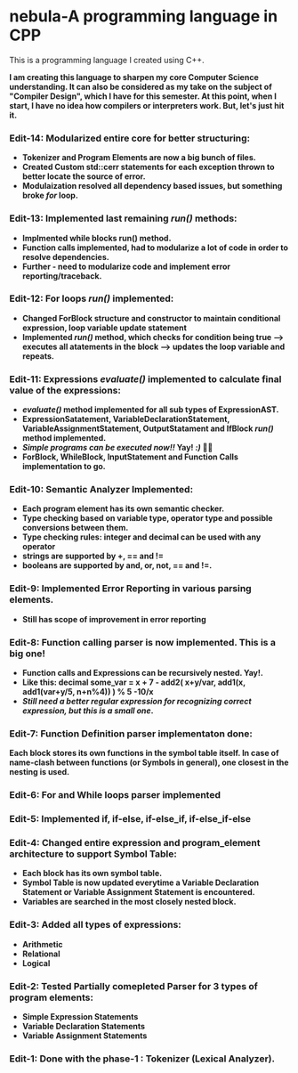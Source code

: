 # nebula-A programming language in CPP
 This is a programming language I created using C++.

**I am creating this language to sharpen my core Computer Science understanding. It can also be considered as my take on the subject of "Compiler Design", which I have for this semester.
At this point, when I start, I have no idea how compilers or interpreters work. But, let's just hit it.**
<b>
 
 ### Edit-14: Modularized entire core for better structuring:
 * Tokenizer and Program Elements are now a big bunch of files.
 * Created Custom std::cerr statements for each exception thrown to better locate the source of error.
 * Modulaization resolved all dependency based issues, but something broke *for* loop.
 
 
 ### Edit-13: Implemented last remaining *run()* methods:
 * Implmented while blocks run() method.
 * Function calls implemented, had to modularize a lot of code in order to resolve dependencies.
 * Further - need to modularize code and implement error reporting/traceback.
 
 ### Edit-12: For loops *run()* implemented:
 * Changed ForBlock structure and constructor to maintain conditional expression, loop variable update statement
 * Implemented *run()* method, which checks for condition being true --> executes all atatements in the block --> updates the loop variable and repeats.
 
 ### Edit-11: Expressions *evaluate()* implemented to calculate final value of the expressions:
 * *evaluate()* method implemented for all sub types of ExpressionAST.
 * ExpressionSatatement, VariableDeclarationStatement, VariableAssignmentStatement, OutputStatament and IfBlock *run()* method implemented.
 * *Simple programs can be executed now!!* Yay! *:)* 🎉🤩
 * ForBlock, WhileBlock, InputStatement and Function Calls implementation to go.
 
 ### Edit-10: Semantic Analyzer Implemented:
* Each program element has its own semantic checker.
* Type checking based on variable type, operator type and possible conversions between them.
* Type checking rules: integer and decimal can be used with any operator
* strings are supported by +, == and !=
* booleans are supported by and, or, not, == and !=.
 
 ### Edit-9: Implemented Error Reporting in various parsing elements.
* Still has scope of improvement in error reporting
 
 
 ### Edit-8: Function calling parser is now implemented. This is a big one!
* Function calls and Expressions can be recursively nested. Yay!.
* Like this: decimal some_var = x + 7 - add2( x+y/var, add1(x, add1(var+y/5, n+n%4)) ) % 5 -10/x
* *Still need a better regular expression for recognizing correct expression, but this is a small one*.

 
 
 ### Edit-7: Function Definition parser implementaton done:
Each block stores its own functions in the symbol table itself. In case of name-clash between functions (or Symbols in general), one closest in the nesting is used.
 
 
 ### Edit-6: For and While loops parser implemented
 
 
 ### Edit-5: Implemented if, if-else, if-else_if, if-else_if-else
 
 
 ### Edit-4: Changed entire expression and program_element architecture to support Symbol Table:
* Each block has its own symbol table.
* Symbol Table is now updated everytime a Variable Declaration Statement or Variable Assignment Statement is encountered.
* Variables are searched in the most closely nested block.
 
 
 ### Edit-3: Added all types of expressions:
* Arithmetic
* Relational
* Logical

 
 ### Edit-2: Tested Partially comepleted Parser for 3 types of program elements:
* Simple Expression Statements
* Variable Declaration Statements
* Variable Assignment Statements


### Edit-1: Done with the phase-1 : Tokenizer (Lexical Analyzer).
